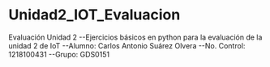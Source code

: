 # Unidad2_IOT_Evaluacion
Evaluación Unidad 2
--Ejercicios básicos en python para la evaluación de la unidad 2 de IoT
--Alumno: Carlos Antonio Suárez Olvera
--No. Control: 1218100431
--Grupo: GDS0151
